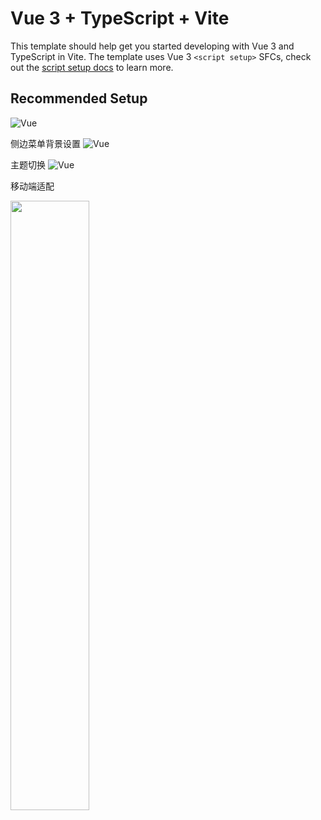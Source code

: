 # Vue 3 + TypeScript + Vite

This template should help get you started developing with Vue 3 and TypeScript in Vite. The template uses Vue 3 `<script setup>` SFCs, check out the [script setup docs](https://v3.vuejs.org/api/sfc-script-setup.html#sfc-script-setup) to learn more.

## Recommended Setup
![Vue](https://img-blog.csdnimg.cn/direct/9855da0563174d429af5baec8d4d1f21.png#pic_center)

侧边菜单背景设置
![Vue](https://img-blog.csdnimg.cn/direct/80b45a0c9dcc4a7eaae35c3f9737c100.png#pic_center)

主题切换
![Vue](https://img-blog.csdnimg.cn/direct/ec14e39cdae84bdf9ec12fe8a838d386.png#pic_center)

移动端适配

<img src="https://img-blog.csdnimg.cn/direct/ff63644289b84a0a9c895690feb41ce6.png" style="width: 50%"/>